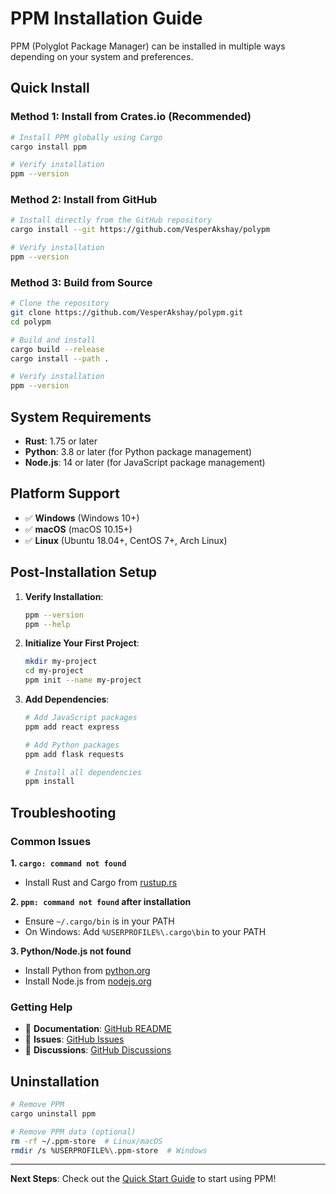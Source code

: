 # PPM Installation Guide

PPM (Polyglot Package Manager) can be installed in multiple ways depending on your system and preferences.

## Quick Install

### Method 1: Install from Crates.io (Recommended)

```bash
# Install PPM globally using Cargo
cargo install ppm

# Verify installation
ppm --version
```

### Method 2: Install from GitHub

```bash
# Install directly from the GitHub repository
cargo install --git https://github.com/VesperAkshay/polypm

# Verify installation
ppm --version
```

### Method 3: Build from Source

```bash
# Clone the repository
git clone https://github.com/VesperAkshay/polypm.git
cd polypm

# Build and install
cargo build --release
cargo install --path .

# Verify installation
ppm --version
```

## System Requirements

- **Rust**: 1.75 or later
- **Python**: 3.8 or later (for Python package management)
- **Node.js**: 14 or later (for JavaScript package management)

## Platform Support

- ✅ **Windows** (Windows 10+)
- ✅ **macOS** (macOS 10.15+)
- ✅ **Linux** (Ubuntu 18.04+, CentOS 7+, Arch Linux)

## Post-Installation Setup

1. **Verify Installation**:
   ```bash
   ppm --version
   ppm --help
   ```

2. **Initialize Your First Project**:
   ```bash
   mkdir my-project
   cd my-project
   ppm init --name my-project
   ```

3. **Add Dependencies**:
   ```bash
   # Add JavaScript packages
   ppm add react express

   # Add Python packages  
   ppm add flask requests

   # Install all dependencies
   ppm install
   ```

## Troubleshooting

### Common Issues

**1. `cargo: command not found`**
- Install Rust and Cargo from [rustup.rs](https://rustup.rs/)

**2. `ppm: command not found` after installation**
- Ensure `~/.cargo/bin` is in your PATH
- On Windows: Add `%USERPROFILE%\.cargo\bin` to your PATH

**3. Python/Node.js not found**
- Install Python from [python.org](https://python.org)
- Install Node.js from [nodejs.org](https://nodejs.org)

### Getting Help

- 📖 **Documentation**: [GitHub README](https://github.com/VesperAkshay/polypm#readme)
- 🐛 **Issues**: [GitHub Issues](https://github.com/VesperAkshay/polypm/issues)
- 💬 **Discussions**: [GitHub Discussions](https://github.com/VesperAkshay/polypm/discussions)

## Uninstallation

```bash
# Remove PPM
cargo uninstall ppm

# Remove PPM data (optional)
rm -rf ~/.ppm-store  # Linux/macOS
rmdir /s %USERPROFILE%\.ppm-store  # Windows
```

---

**Next Steps**: Check out the [Quick Start Guide](README.md#quick-start) to start using PPM!
